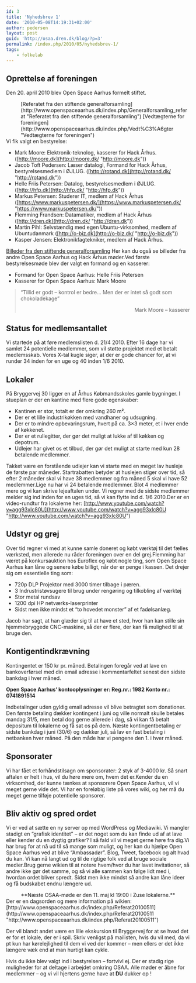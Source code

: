 ```yaml
---
id: 3
title: 'Nyhedsbrev 1'
date: '2010-05-08T14:19:31+02:00'
author: pedersen
layout: post
guid: 'http://osaa.dren.dk/blog/?p=3'
permalink: /index.php/2010/05/nyhedsbrev-1/
tags:
    - folkelab
---
```


## Oprettelse af foreningen

Den 20. april 2010 blev Open Space Aarhus formelt stiftet.

<div style="margin-left: 40px;">[Referatet fra den stiftende generalforsamling](http://www.openspaceaarhus.dk/index.php/Generalforsamling_referat "Referatet fra den stiftende generalforsamling")  
[Vedtægterne for foreningen](http://www.openspaceaarhus.dk/index.php/Vedt%C3%A6gter "Vedtægterne for foreningen")</div>Vi fik valgt en bestyrelse:

- Mark Moore: Elektronik-teknolog, kasserer for Hack Århus. ([http://moore.dk](http://moore.dk/ "http://moore.dk"))
- Jacob Toft Pedersen: Læser datalogi, Formand for Hack Århus, bestyrelsesmedlem i ØJLUG. ([http://rotand.dk](http://rotand.dk/ "http://rotand.dk"))
- Helle Friis Petersen: Datalog, bestyrelsesmedlem i ØJLUG. ([http://hfp.dk](http://hfp.dk/ "http://hfp.dk"))
- Markus Petersen: Studerer IT, medlem af Hack Århus ([https://www.markuspetersen.dk/](https://www.markuspetersen.dk/ "https://www.markuspetersen.dk/"))
- Flemming Frandsen: Datamatiker, medlem af Hack Århus ([http://dren.dk](http://dren.dk/ "http://dren.dk"))
- Martin Pihl: Selvstændig med egen Ubuntu-virksomhed, medlem af Ubuntudanmark ([http://o-biz.dk](http://o-biz.dk/ "http://o-biz.dk"))
- Kasper Jensen: Elektronikfagtekniker, medlem af Hack Århus.

[Billeder fra den stiftende generalforsamling](https://www.hackaarhus.dk/zen/index.php?album=osaa-generalforsamling "Billeder fra den stiftende generalforsamling") Her kan du også se billeder fra andre Open Space Aarhus og Hack Århus møder.Ved første bestyrelsesmøde blev der valgt en formand og en kasserer:

- Formand for Open Space Aarhus: Helle Friis Petersen
- Kasserer for Open Space Aarhus: Mark Moore

> “Tillid er godt – kontrol er bedre… Men der er intet så godt som chokoladekage”
> 
> <div style="text-align: right;">Mark Moore – kasserer</div>

## Status for medlemsantallet

Vi startede på at føre medlemslisten d. 21/4 2010. Efter 16 dage har vi samlet 24 potentielle medlemmer, som vil støtte projektet med et betalt medlemsskab. Vores X-tal kugle siger, at der er gode chancer for, at vi runder 34 inden for en uge og 40 inden 1/6 2010.

## Lokaler

På Bryggervej 30 ligger en af Århus Købmandsskoles gamle bygninger. I stueplan er der en kantine med flere gode egenskaber:

- Kantinen er stor, totalt er der omkring 260 m².
- Der er et lille industrikøkken med vandhaner og udsugning.
- Der er to mindre opbevaringsrum, hvert på ca. 3×3 meter, et i hver ende af køkkenet.
- Der er et rullegitter, der gør det muligt at lukke af til køkken og depotrum.
- Udlejer har givet os et tilbud, der gør det muligt at starte med kun 28 betalende medlemmer.

Takket være en forstående udlejer kan vi starte med en meget lav husleje de første par måneder. Startrabatten betyder at huslejen stiger over tid, så efter 2 måneder skal vi have 38 medlemmer og fra måned 5 skal vi have 52 medlemmer.Lige nu har vi 24 betalende medlemmer. Blot 4 medlemmer mere og vi kan skrive lejeaftalen under. Vi regner med de sidste medlemmer melder sig ind inden for en uges tid, så vi kan flytte ind d. 1/6 2010.Der er en video-rundtur fra lokalerne her: [http://www.youtube.com/watch?v=agg93xIc80U](http://www.youtube.com/watch?v=agg93xIc80U "http://www.youtube.com/watch?v=agg93xIc80U")

## Udstyr og grej

Over tid regner vi med at kunne samle doneret og købt værktøj til det fælles værksted, men allerede nu råder foreningen over en del grej.Flemming har været på konkursauktion hos Euroflex og købt nogle ting, som Open Space Aarhus kan låne og senere købe billigt, når der er penge i kassen. Det drejer sig om essentielle ting som:

- 720p DLP Projektor med 3000 timer tilbage i pæren.
- 3 Indrustristøvsugere til brug under rengøring og tilkobling af værktøj
- Stor metal rundsav
- 1200 dpi HP netværks-laserprinter
- Sidst men ikke mindst et “to hovedet monster” af et fadølsanlæg.

Jacob har sagt, at han glæder sig til at have et sted, hvor han kan stille sin hjemmebryggede CNC-maskine, så der er flere, der kan få mulighed til at bruge den.

## Kontigentindkrævning

Kontingentet er 150 kr pr. måned. Betalingen foregår ved at lave en bankoverførsel med din email adresse i kommentarfeltet senest den sidste bankdag i hver måned.

**Open Space Aarhus’ kontooplysninger er: Reg.nr.: 1982 Konto nr.: 0741891514**

Indbetalinger uden gyldig email adresse vil blive betragtet som donationer. Den første betaling dækker kontingent i juni og ville normalt skulle betales mandag 31/5, men betal dog gerne allerede i dag, så vi kan få betalt depositum til lokalerne og få sat os på dem. Næste kontingentbetaling er sidste bankdag i juni (30/6) og dækker juli, så lav en fast betaling i netbanken hver måned. På den måde har vi pengene den 1. i hver måned.

## Sponsorater

Vi har fået et forhåndstilsagn om sponsorater: 2 styk af 3-4000 kr. Så snart aftalen er helt i hus, vil du høre mere om, hvem det er.Kender du en virksomhed, der kunne tænkes at sponsorere Open Space Aarhus, vil vi meget gerne vide det. Vi har en foreløbig liste på vores wiki, og her må du meget gerne tilføje potentielle sponsorer.

## Bliv aktiv og spred ordet

Vi er ved at sætte en ny server op med WordPress og Mediawiki. Vi mangler stadigt en “grafisk identitet” – er det noget som du kan finde ud af at lave eller kender du en dygtig grafiker? I så fald vil vi meget gerne høre fra dig.Vi har brug for at nå ud til så mange som muligt, og her kan du hjælpe Open Space Aarhus ved at blive “Ambassadør”. Blog, Tweet, facebook og alt hvad du kan. Vi kan nå langt ud og til de rigtige folk ved at bruge sociale medier.Brug gerne wikien til at notere hvem/hvor du har lavet invitationer, så andre ikke gør det samme, og så vi alle sammen kan følge lidt med i, hvordan ordet bliver spredt. Sidst men ikke mindst så andre kan låne ideer og få budskabet endnu længere ud.

<div style="text-align: center;">**Næste OSAA-møde er den 11. maj kl 19:00 i Zuse lokalerne.** </div>Der er en dagsorden og mere information på wikien: [http://www.openspaceaarhus.dk/index.php/Referat20100511](http://www.openspaceaarhus.dk/index.php/Referat20100511 "http://www.openspaceaarhus.dk/index.php/Referat20100511")

[](http://www.openspaceaarhus.dk/index.php/Referat20100511 "http://www.openspaceaarhus.dk/index.php/Referat20100511")Der vil blandt andet være en lille ekskursion til Bryggervej for at se hvad det er for et lokale, der er i spil. Skriv venligst på mailisten, hvis du vil med, da vi pt kun har kørelejlighed til dem vi ved der kommer – men ellers er det ikke længere væk end at man hurtigt kan cykle.

Hvis du ikke blev valgt ind i bestyrelsen – fortvivl ej. Der er stadig rige muligheder for at deltage i arbejdet omkring OSAA. Alle møder er åbne for medlemmer – og vi vil hjertens gerne have at **DU** dukker op !